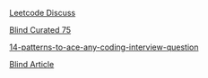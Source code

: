 
[Leetcode Discuss](https://leetcode.com/discuss/general-discussion/460599/blind-75-leetcode-questions) 

[Blind Curated 75](https://leetcode.com/list/xoqag3yj/)

[14-patterns-to-ace-any-coding-interview-question](https://hackernoon.com/14-patterns-to-ace-any-coding-interview-question-c5bb3357f6ed)

[Blind Article](https://www.teamblind.com/post/New-Year-Gift---Curated-List-of-Top-75-LeetCode-Questions-to-Save-Your-Time-OaM1orEU)
